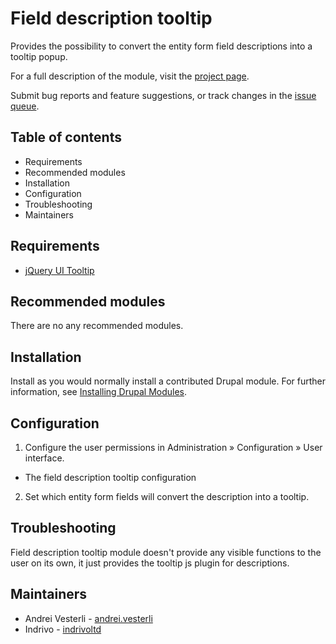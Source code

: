 # Field description tooltip

Provides the possibility to convert the entity form field descriptions into a
tooltip popup.

For a full description of the module, visit the
[project page](https://drupal.org/project/field_description_tooltip).

Submit bug reports and feature suggestions, or track changes in the
[issue queue](https://drupal.org/project/issues/field_description_tooltip).


## Table of contents

- Requirements
- Recommended modules
- Installation
- Configuration
- Troubleshooting
- Maintainers


## Requirements

- [jQuery UI Tooltip](https://www.drupal.org/project/jquery_ui_tooltip)


## Recommended modules

There are no any recommended modules.


## Installation

Install as you would normally install a contributed Drupal module. For further
information, see
[Installing Drupal Modules](https://www.drupal.org/docs/extending-drupal/installing-drupal-modules).


## Configuration

1. Configure the user permissions in Administration » Configuration » User
   interface.
  - The field description tooltip configuration
2. Set which entity form fields will convert the description into a tooltip.


## Troubleshooting

Field description tooltip module doesn't provide any visible functions to the
user on its own, it just provides the tooltip js plugin for descriptions.


## Maintainers

- Andrei Vesterli - [andrei.vesterli](https://www.drupal.org/u/andreivesterli)
- Indrivo - [indrivoltd](https://www.drupal.org/u/indrivoltd)
